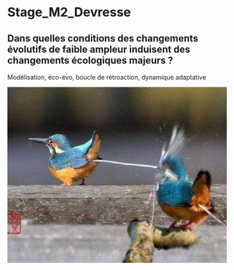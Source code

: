 # Stage_M2_Devresse

## Dans quelles conditions des changements évolutifs de faible ampleur induisent des changements écologiques majeurs ?
Modélisation, éco-évo, boucle de rétroaction, dynamique adaptative

![This is an image](martin.png)
